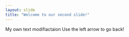 ```yaml
---
layout: slide
title: "Welcome to our second slide!"
---
```

My own text modifiactaion
Use the left arrow to go back!
